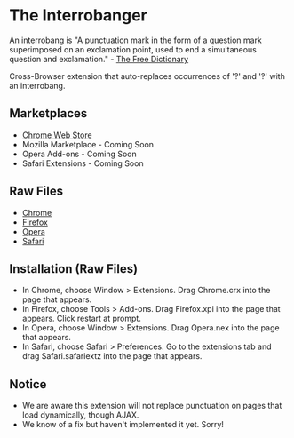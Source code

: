 The Interrobanger
=============
An interrobang is "A punctuation mark in the form of a question mark superimposed on an exclamation point, used to end a simultaneous question and exclamation." - 
[The Free Dictionary](http://www.thefreedictionary.com/interrobang)

Cross-Browser extension that auto-replaces occurrences of '‽' and '‽' with an interrobang.

Marketplaces
------------
- [Chrome Web Store](https://chrome.google.com/webstore/detail/the-interrobanger/ampcpkgcjfjmlfaiegpldidfdeedofph)
- Mozilla Marketplace - Coming Soon
- Opera Add-ons - Coming Soon
- Safari Extensions - Coming Soon

Raw Files
------------
- [Chrome](https://github.com/larouxn/the-interrobanger/blob/master/Chrome/Chrome.crx?raw=true)
- [Firefox](https://github.com/larouxn/the-interrobanger/blob/master/Firefox/Firefox.xpi?raw=true)
- [Opera](https://github.com/larouxn/the-interrobanger/blob/master/Opera/Opera.nex?raw=true)
- [Safari](https://github.com/larouxn/the-interrobanger/blob/master/Safari/Safari.safariextz?raw=true) 

Installation (Raw Files)
------------

- In Chrome, choose Window > Extensions. Drag Chrome.crx into the page that appears.
- In Firefox, choose Tools > Add-ons. Drag Firefox.xpi into the page that appears. Click restart at prompt.
- In Opera, choose Window > Extensions. Drag Opera.nex into the page that appears.
- In Safari, choose Safari > Preferences. Go to the extensions tab and drag Safari.safariextz into the page that appears.

Notice
------------
- We are aware this extension will not replace punctuation on pages that load dynamically, though AJAX.
- We know of a fix but haven't implemented it yet. Sorry!
